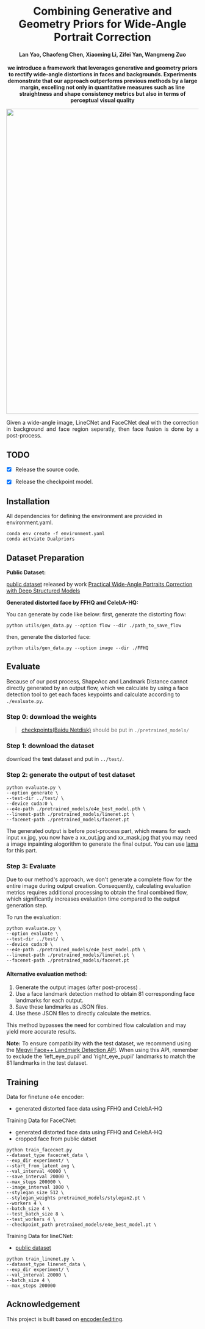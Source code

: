 <div align="center">
<h1>Combining Generative and Geometry Priors for Wide-Angle Portrait Correction</h1>

<h4 align="center">Lan Yao, Chaofeng Chen, Xiaoming Li, Zifei Yan, Wangmeng Zuo</h4>

<p><B>we introduce a framework that leverages generative and geometry priors to rectify wide-angle distortions in faces and  backgrounds.
Experiments demonstrate that our approach outperforms previous methods by a large margin, excelling not only in quantitative measures such as line straightness and shape consistency metrics but also in terms of perceptual visual quality</B></p>

<img src="./figures/intro.png" width="800px">

<p align="justify">Given a wide-angle image, LineCNet and FaceCNet deal with the correction in background and face region seperatly, then face fusion is done by a post-process. </p>

</div>

## TODO
- [x] Release the source code.
- [x] Release the checkpoint model.


## Installation

All dependencies for defining the environment are provided in environment.yaml.
```
conda env create -f environment.yaml
conda actviate Dualpriors
```

## Dataset Preparation

**Public Dataset:**

[public dataset](https://pan.baidu.com/share/init?surl=MvwulIIs2CowfQ-8d0gcsQ&pwd=5pe5) released by work [Practical Wide-Angle Portraits Correction with Deep Structured Models](https://github.com/TanJing94/Deep_Portraits_Correction?tab=readme-ov-file)

**Generated distorted face by FFHQ and CelebA-HQ:**

You can generate by code like below:
first, generate the distorting flow:
```
python utils/gen_data.py --option flow --dir ./path_to_save_flow
```
then, generate the distorted face:
```
python utils/gen_data.py --option image --dir ./FFHQ
```

## Evaluate

Because of our post process, ShapeAcc and Landmark Distance cannot directly generated by an output flow, which we calculate by using a face detection tool to get each faces keypoints and calculate according to ```./evaluate.py```.

### Step 0: download the weights
> [checkpoints(Baidu Netdisk)](https://pan.baidu.com/s/18e63UWbXF_nXWPlKTZLolg?pwd=flsc) should be put in ```./pretrained_models/```

### Step 1: download the dataset

download the **test** dataset and put in ```../test/```.

### Step 2: generate the output of test dataset

```
python evaluate.py \ 
--option generate \ 
--test-dir ../test/ \ 
--device cuda:0 \ 
--e4e-path ./pretrained_models/e4e_best_model.pth \ 
--linenet-path ./pretrained_models/linenet.pt \ 
--facenet-path ./pretrained_models/facenet.pt
```

The generated output is before post-process part, which means for each input xx.jpg, you now have a xx_out.jpg and xx_mask.jpg that you may need a image inpainting alogorithm to generate the final output. You can use [lama](https://github.com/advimman/lama) for this part. 

### Step 3: Evaluate


Due to our method's approach, we don't generate a complete flow for the entire image during output creation. Consequently, calculating evaluation metrics requires additional processing to obtain the final combined flow, which significantly increases evaluation time compared to the output generation step.

To run the evaluation:

```
python evaluate.py \ 
--option evaluate \ 
--test-dir ../test/ \ 
--device cuda:0 \ 
--e4e-path ./pretrained_models/e4e_best_model.pth \ 
--linenet-path ./pretrained_models/linenet.pt \ 
--facenet-path ./pretrained_models/facenet.pt
```

#### Alternative evaluation method:

1. Generate the output images (after post-process) .
2. Use a face landmark detection method to obtain 81 corresponding face landmarks for each output.
3. Save these landmarks as JSON files.
4. Use these JSON files to directly calculate the metrics.

This method bypasses the need for combined flow calculation and may yield more accurate results.

**Note:** To ensure compatibility with the test dataset, we recommend using the [Megvii Face++ Landmark Detection API](https://www.faceplusplus.com.cn/landmarks/). When using this API, remember to exclude the 'left_eye_pupil' and 'right_eye_pupil' landmarks to match the 81 landmarks in the test dataset.

## Training
Data for finetune e4e encoder:
- generated distorted face data using FFHQ and CelebA-HQ

Training Data for FaceCNet:
- generated distorted face data using FFHQ and CelebA-HQ
- cropped face from public datset

```
python train_facecnet.py
--dataset_type facecnet_data \
--exp_dir experiment/ \
--start_from_latent_avg \
--val_interval 40000 \
--save_interval 20000 \
--max_steps 200000 \
--image_interval 1000 \
--stylegan_size 512 \
--stylegan_weights pretrained_models/stylegan2.pt \
--workers 4 \
--batch_size 4 \
--test_batch_size 8 \
--test_workers 4 \
--checkpoint_path pretrained_models/e4e_best_model.pt \
```

Training Data for lineCNet:
- [public dataset](#Dataset-Preparation)

```
python train_linenet.py \
--dataset_type linenet_data \
--exp_dir experiment/ \
--val_interval 20000 \
--batch_size 4 \
--max_steps 200000
```


## Acknowledgement
This project is built based on [encoder4editing](https://github.com/omertov/encoder4editing). 



